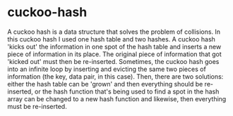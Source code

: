 # cuckoo-hash
A cuckoo hash is a data structure that solves the problem of collisions. In this cuckoo hash I used one hash table and two hashes. A cuckoo hash 'kicks out' the information in one spot of the hash table and inserts a new piece of information in its place. The original piece of information that got 'kicked out' must then be re-inserted.
Sometimes, the cuckoo hash goes into an infinite loop by inserting and evicting the same two pieces of information (the key, data pair, in this case). Then, there 
are two solutions: either the hash table can be 'grown' and then everything should be re-inserted, or the hash function that's being used to find a spot in the hash array can be changed to a new hash function and likewise, then everything must be re-inserted.
